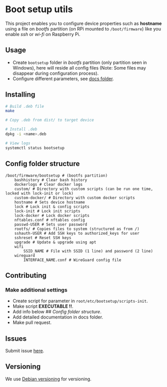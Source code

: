 # Boot setup utils

This project enables you to configure device properties such as **hostname** using a file on *bootfs* partition (on RPi mounted to `/boot/firmware`) like you enable *ssh* or *wi-fi* on Raspberry Pi.

## Usage

- Create `bootsetup` folder in *bootfs* partition (only partition seen in Windows), here will reside all config files (Note: Some files may disappear during configuration process).
- Configure different parameters, see [docs folder](docs).

## Installing

``` bash
# Build .deb file
make

# Copy .deb from dist/ to target device

# Install .deb
dpkg -i <name>.deb

# View logs
systemctl status bootsetup
```

## Config folder structure

```
/boot/firmware/bootsetup # (bootfs partition)
	bashhistory # Clear bash history
	dockerlogs # Clear docker logs
	custom/	# Directory with custom scripts (can be run one time, locked with lock-init or lock)
	custom-docker/ # Directory with custom docker scripts
	hostname # Sets device hostname
	lock # Lock init & config scripts
	lock-init # Lock init scripts
	lock-docker # Lock docker scripts
	nftables.conf # nftables config
	passwd-USER # Sets user password
	rootfs/	# Copies files to system (structured as from /)
	sshauth-USER # Add SSH keys to authorized_keys for user
	sshreset # Reset SSH keys
	upgrade # Update & upgrade using apt
	wifi
		SSID_NAME # File with SSID (1 line) and password (2 line)
	wireguard
		INTERFACE_NAME.conf # WireGuard config file
```

## Contributing

### Make additional settings

- Create script for parameter in `root/etc/bootsetup/scripts-init`.
- Make script **EXECUTABLE !!**.
- Add info below *## Config folder structure*.
- Add detailed documentation in docs folder.
- Make pull request.

## Issues

Submit issue [here](https://github.com/SloCompTech/deb-boot-setup/issues).  

## Versioning

We use [Debian versioning](https://www.debian.org/doc/debian-policy/ch-controlfields.html#s-f-version) for versioning.
